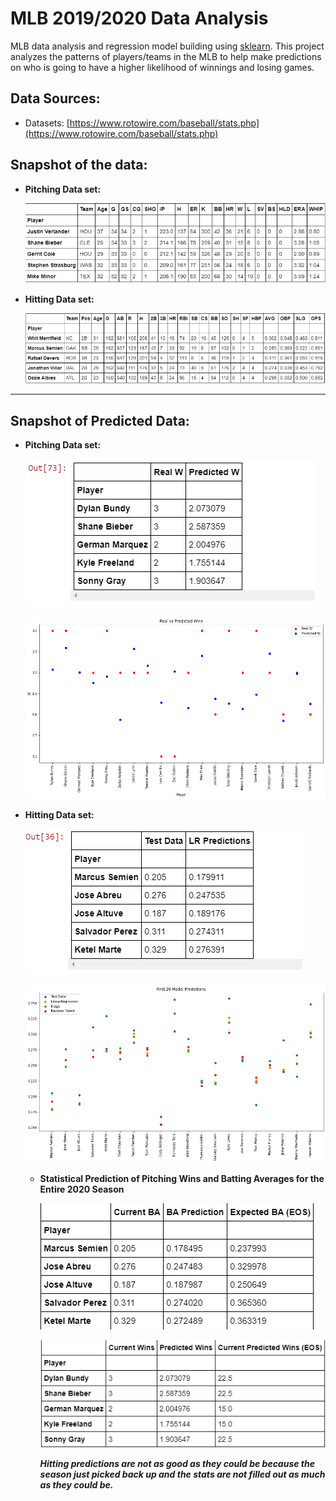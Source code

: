 # MLB 2019/2020 Data Analysis

MLB data analysis and regression model building using [sklearn]([https://scikit-learn.org/stable/index.html](https://scikit-learn.org/stable/index.html)). This project analyzes the patterns of players/teams in the MLB to help make predictions on who is going to have a higher likelihood of winnings and losing games.

## Data Sources:

- Datasets: [https://www.rotowire.com/baseball/stats.php](https://www.rotowire.com/baseball/stats.php)

## Snapshot of the data:

- **Pitching Data set:**

    ![MLB%202019%202020%20Data%20Analysis%20f5afa4c95aab41159c93103717b043bd/pitching.png](MLB%202019%202020%20Data%20Analysis%20f5afa4c95aab41159c93103717b043bd/pitching.png)

- **Hitting Data set:**

    ![MLB%202019%202020%20Data%20Analysis%20f5afa4c95aab41159c93103717b043bd/hitting.png](MLB%202019%202020%20Data%20Analysis%20f5afa4c95aab41159c93103717b043bd/hitting.png)

---

## Snapshot of Predicted Data:

- **Pitching Data set:**

    ![MLB%202019%202020%20Data%20Analysis%20f5afa4c95aab41159c93103717b043bd/pitching_preds.png](MLB%202019%202020%20Data%20Analysis%20f5afa4c95aab41159c93103717b043bd/pitching_preds.png)

    ![MLB%202019%202020%20Data%20Analysis%20f5afa4c95aab41159c93103717b043bd/pitching_preds_graph.png](MLB%202019%202020%20Data%20Analysis%20f5afa4c95aab41159c93103717b043bd/pitching_preds_graph.png)

- **Hitting Data set:**

    ![MLB%202019%202020%20Data%20Analysis%20f5afa4c95aab41159c93103717b043bd/hitting_preds.png](MLB%202019%202020%20Data%20Analysis%20f5afa4c95aab41159c93103717b043bd/hitting_preds.png)

    ![MLB%202019%202020%20Data%20Analysis%20f5afa4c95aab41159c93103717b043bd/hitting_preds_graph.png](MLB%202019%202020%20Data%20Analysis%20f5afa4c95aab41159c93103717b043bd/hitting_preds_graph.png)

    - **Statistical Prediction of Pitching Wins and Batting Averages for the Entire 2020 Season**

        ![MLB%202019%202020%20Data%20Analysis%20f5afa4c95aab41159c93103717b043bd/pred_battings.png](MLB%202019%202020%20Data%20Analysis%20f5afa4c95aab41159c93103717b043bd/pred_battings.png)

        ![MLB%202019%202020%20Data%20Analysis%20f5afa4c95aab41159c93103717b043bd/pred_pitching.png](MLB%202019%202020%20Data%20Analysis%20f5afa4c95aab41159c93103717b043bd/pred_pitching.png)

        ***Hitting predictions are not as good as they could be because the season just picked back up and the stats are not filled out as much as they could be.***